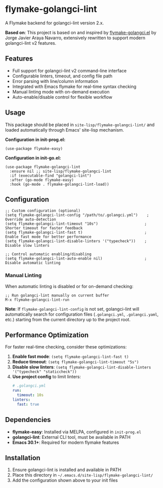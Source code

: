 # flymake-golangci-lint

A Flymake backend for golangci-lint version 2.x.

**Based on**: This project is based on and inspired by [flymake-golangci.el](https://gitlab.com/shackra/flymake-golangci) by Jorge Javier Araya Navarro, extensively rewritten to support modern golangci-lint v2 features.

## Features

- Full support for golangci-lint v2 command-line interface
- Configurable linters, timeout, and config file path
- Error parsing with line/column information
- Integrated with Emacs flymake for real-time syntax checking
- Manual linting mode with on-demand execution
- Auto-enable/disable control for flexible workflow

## Usage

This package should be placed in `site-lisp/flymake-golangci-lint/` and loaded automatically through Emacs' site-lisp mechanism.

**Configuration in init-prog.el:**
```elisp
(use-package flymake-easy)
```

**Configuration in init-go.el:**
```elisp
(use-package flymake-golangci-lint
  :ensure nil ;; site-lisp/flymake-golangci-lint
  :if (executable-find "golangci-lint")
  :after (go-mode flymake-easy)
  :hook (go-mode . flymake-golangci-lint-load))
```

## Configuration

```elisp
;; Custom configuration (optional)
(setq flymake-golangci-lint-config "/path/to/.golangci.yml")    ; Override auto-detection
(setq flymake-golangci-lint-timeout "10s")                     ; Shorter timeout for faster feedback
(setq flymake-golangci-lint-fast t)                            ; Enable fast mode for better performance
(setq flymake-golangci-lint-disable-linters '("typecheck"))    ; Disable slow linters

;; Control automatic enabling/disabling
(setq flymake-golangci-lint-auto-enable nil)                   ; Disable automatic linting
```

### Manual Linting

When automatic linting is disabled or for on-demand checking:

```elisp
;; Run golangci-lint manually on current buffer
M-x flymake-golangci-lint-run
```

**Note**: If `flymake-golangci-lint-config` is not set, golangci-lint will automatically search for configuration files (`.golangci.yml`, `.golangci.yaml`, etc.) starting from the current directory up to the project root.

## Performance Optimization

For faster real-time checking, consider these optimizations:

1. **Enable fast mode**: `(setq flymake-golangci-lint-fast t)`
2. **Reduce timeout**: `(setq flymake-golangci-lint-timeout "5s")`
3. **Disable slow linters**: `(setq flymake-golangci-lint-disable-linters '("typecheck" "staticcheck"))`
4. **Use project config** to limit linters:
   ```yaml
   # .golangci.yml
   run:
     timeout: 10s
   linters:
     fast: true
   ```

## Dependencies

- **flymake-easy**: Installed via MELPA, configured in `init-prog.el`
- **golangci-lint**: External CLI tool, must be available in PATH
- **Emacs 30.1+**: Required for modern flymake features

## Installation

1. Ensure golangci-lint is installed and available in PATH
2. Place this directory in `~/.emacs.d/site-lisp/flymake-golangci-lint/`
3. Add the configuration shown above to your init files